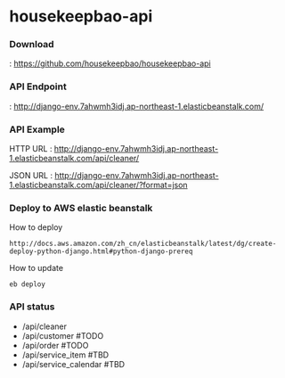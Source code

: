 # housekeepbao-api

### Download
 : https://github.com/housekeepbao/housekeepbao-api

### API Endpoint
 : http://django-env.7ahwmh3idj.ap-northeast-1.elasticbeanstalk.com/

### API Example
HTTP URL
 : http://django-env.7ahwmh3idj.ap-northeast-1.elasticbeanstalk.com/api/cleaner/

JSON URL
 : http://django-env.7ahwmh3idj.ap-northeast-1.elasticbeanstalk.com/api/cleaner/?format=json



### Deploy to AWS elastic beanstalk
How to deploy
```
http://docs.aws.amazon.com/zh_cn/elasticbeanstalk/latest/dg/create-deploy-python-django.html#python-django-prereq
```
How to update
```
eb deploy
```



### API status

 + /api/cleaner
 + /api/customer  #TODO
 + /api/order     #TODO
 + /api/service_item    #TBD
 + /api/service_calendar #TBD
